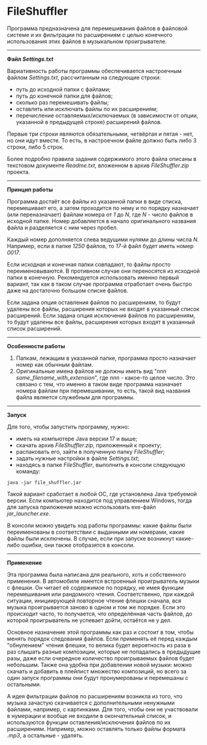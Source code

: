 # FileShuffler
Программа предназначена для перемешивания файлов в файловой системе и их фильтрации по расширениям с целью конечного использования этих файлов в музыкальном проигрывателе.

_______

**Файл *Settings.txt***

Вариативность работы программы обеспечивается настроечным файлом *Settings.txt*, рассчитанным на следующие строки:

- путь до исходной папки с файлами;
- путь до конечной папки для файлов;
- сколько раз перемешивать файлы;
- оставлять или исключать файлы по их расширениям;
- перечисление оставляемых/исключаемых (в зависимости от опции, указанной в предыдущей строке) расширений файлов.

Первые три строки являются обязательными, четвёртая и пятая - нет, но они идут вместе. То есть, в настроечном файле должно быть либо 3 строки, либо 5 строк.

Более подробно правила задания содержимого этого файла описаны в текстовом документе *Readme.txt*, вложенном в архив *FileShuffler.zip* проекта.

_______

**Принцип работы**

Программа достаёт все файлы из указанной папки в виде списка, перемешивает его, а затем проходится по нему и по порядку назначает (или переназначает) файлам номера от *1* до *N*, где *N* - число файлов в исходной папке. Номер добавляется в начало оригинального названия файла и разделяется с ним через пробел.

Каждый номер дополняется слева ведущими нулями до длины числа *N*. Например, если в папке *1250* файлов, то *17*-й файл будет иметь номер *0017*.

Если исходная и конечная папки совпадают, то файлы просто переименовываются. В противном случае они переносятся из исходной папки в конечную. Рекомендуется использовать именно первый вариант, так как в таком случае программа отработает очень быстро даже на достаточно большом списке файлов.

Если задана опция оставления файлов по расширениям, то будут удалены все файлы, расширения которых не входят в указанный список расширений. Если задана опция исключения файлов по расширениям, то будут удалены все файлы, расширения которых входят в указанный список расширений.

_______

**Особенности работы**

1) Папкам, лежащим в указанной папке, программа просто назначает номер как обычным файлам.
2) Оригинальные имена файлов не должны иметь вид "*nnn some_filename_with_extension*", где *nnn* - какое-то целое число. Это связано с тем, что именно в таком виде программа назначает номера файлам при перемешивании, то есть, такой вид названия файла является служебным для программы.

_______

**Запуск**

Для того, чтобы запустить программу, нужно:

- иметь на компьютере Java версии 17 и выше;
- скачать архив *FileShuffler.zip*, приложенный к проекту;
- распаковать его, зайти в полученную папку *FileShuffler*;
- задать нужные настройки в файле *Settings.txt*;
- находясь в папке *FileShuffler*, выполнить в консоли следующую команду:

```
java -jar file_shuffler.jar
```

Такой вариант сработает в любой ОС, где установлена Java требуемой версии. Если компьютер находится под управлением Windows, тогда для запуска приложения можно использовать exe-файл *jar_launcher.exe*.

В консоли можно увидеть ход работы программы: какие файлы были переименованы в соответствии с выданными им номерами, какие файлы были исключены. В случае, если при запуске возникнут какие-либо ошибки, они также отобразятся в консоли.

_______

**Применение**

Эта программа была написана для реального, хоть и собственного применения. В автомобиле имеется встроенный проигрыватель музыки с флешки. Он читает её содержимое по порядку, не имея функции перемешивания или рандомного чтения. Соответственно, при каждой ситуации, инициирующей повторное чтение флешки сначала, вся музыка проигрывается заново в одном и том же порядке. Если это происходит часто, то получается, что определённая часть файлов, до которой проигрыватель не успевает дойти, остаётся не у дел.

Основное назначение этой программы как раз и состоит в том, чтобы менять порядок следования файлов. Если применять её перед каждым "обнулением" чтения флешки, то велика будет вероятность из раза в раз слышать разные композиции, которые не попадались в предыдущие разы, даже если очередное количество проигрываемых файлов будет небольшим. Также она удобна при добавлении новой музыки: можно скачать и добавить в плейлист множество композиций, но всего за один запуск программы они будут пронумерованы и перемешаны с остальными.

А идея фильтрации файлов по расширениям возникла из того, что музыка зачастую скачивается с дополнительными ненужными файлами, например, с картинками. Для того, чтобы они не участвовали в нумерации и вообще не входили в окончательный список, и используются функции оставления/исключения файлов по их расширениям. Например, можно оставлять только файлы формата *.mp3*, а остальные - удалять.
